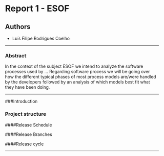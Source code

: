 # Report 1 - ESOF

## Authors

* Luís Filipe Rodrigues Coelho

---
### Abstract
In the context of the subject ESOF we intend to analyze the software processes used by ...
Regarding software process we will be going over how the different typical phases of most process models are/were handled by the developers followed by an analysis of which models best fit what they have been doing.

---

###Introduction

### Project structure


####Release Schedule
  
####Release Branches


####Release cycle


---